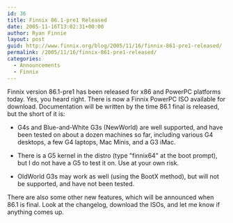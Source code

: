 ```yaml
---
id: 36
title: Finnix 86.1-pre1 Released
date: 2005-11-16T13:02:31+00:00
author: Ryan Finnie
layout: post
guid: http://www.finnix.org/blog/2005/11/16/finnix-861-pre1-released/
permalink: /2005/11/16/finnix-861-pre1-released/
categories:
  - Announcements
  - Finnix
---
```

Finnix version 86.1-pre1 has been released for x86 and PowerPC platforms today. Yes, you heard right. There is now a Finnix PowerPC ISO available for download. Documentation will be written by the time 86.1 final is released, but the short of it is: 

* G4s and Blue-and-White G3s (NewWorld) are well supported, and have been tested on about a dozen machines so far, including various G4 desktops, a few G4 laptops, Mac Minis, and a G3 iMac.
  
* There is a G5 kernel in the distro (type "finnix64" at the boot prompt), but I do not have a G5 to test it on. Use at your own risk.
  
* OldWorld G3s may work as well (using the BootX method), but will not be supported, and have not been tested. 

There are also some other new features, which will be announced when 86.1 is final. Look at the changelog, download the ISOs, and let me know if anything comes up.